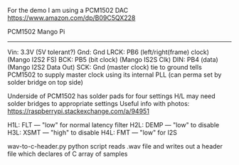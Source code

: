 For the demo I am using a PCM1502 DAC
https://www.amazon.com/dp/B09C5QX228

PCM1502     Mango Pi
-------     --------
Vin:        3.3V (5V tolerant?)
Gnd:        Gnd
LRCK:       PB6 (left/right(frame) clock) (Mango I2S2 FS)
BCK:        PB5 (bit clock) (Mango IS2S Clk)
DIN:        PB4  (data) (Mango I2S2 Data Out)
SCK:        Gnd (master clock) tie to ground tells PCM1502 to supply master clock using its internal PLL (can perma set by solder bridge on top side)

Underside of PCM1502 has solder pads for four settings H/L
may need solder bridges to appropriate settings
Useful info with photos: https://raspberrypi.stackexchange.com/a/94951

H1L: FLT — "low" for normal latency filter
H2L: DEMP — "low" to disable
H3L: XSMT — "high" to disable
H4L: FMT — "low" for I2S


wav-to-c-header.py python script reads .wav file and writes out a header file which declares of C array of samples